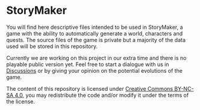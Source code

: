 
# StoryMaker

You will find here descriptive files intended to be used in StoryMaker, a game with the ability to automatically generate a world, characters and quests. The source files of the game is private but a majority of the data used will be stored in this repository.

Currently we are working on this project in our extra time and there is no playable public version yet. Feel free to start a dialogue with us in [Discussions](https://github.com/blue-forest/storymaker/discussions) or by giving your opinion on the potential evolutions of the game.

The content of this repository is licensed under [Creative Commons BY-NC-SA 4.0](/LICENSE), you may redistribute the code and/or modify it under the terms of the license.
